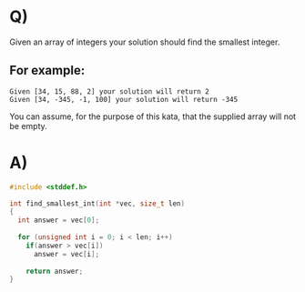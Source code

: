 # Q)

Given an array of integers your solution should find the smallest integer.

## For example:

    Given [34, 15, 88, 2] your solution will return 2
    Given [34, -345, -1, 100] your solution will return -345

You can assume, for the purpose of this kata, 
that the supplied array will not be empty.
# A)
```c
#include <stddef.h>

int find_smallest_int(int *vec, size_t len)
{
  int answer = vec[0];
  
  for (unsigned int i = 0; i < len; i++)
    if(answer > vec[i])
      answer = vec[i];
  
    return answer;
}
